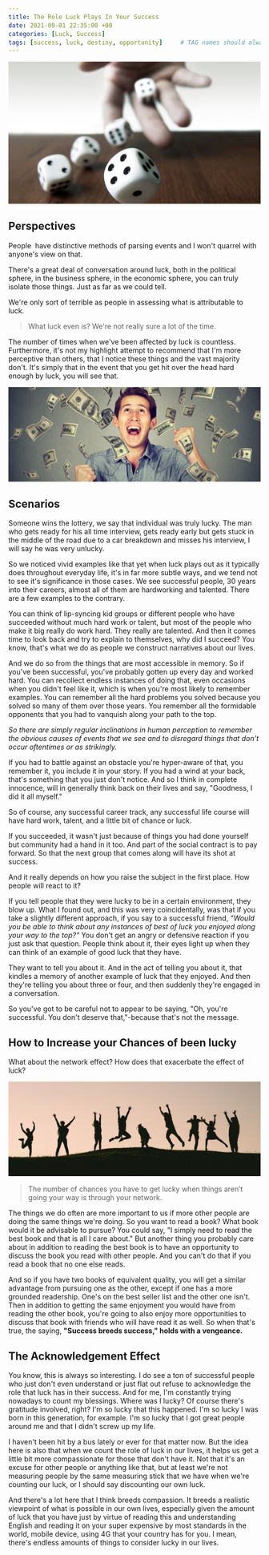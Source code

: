 ```yaml
---
title: The Role Luck Plays In Your Success
date: 2021-09-01 22:35:00 +00
categories: [Luck, Success]
tags: [success, luck, destiny, opportunity]     # TAG names should always be lowercase
---
```


![luck](/assets/img/luck.jpg)

## Perspectives

People  have distinctive methods of parsing events and I won't quarrel with anyone's view on that.

There's a great deal of conversation around luck, both in the political sphere, in the business sphere, in the economic sphere, you can truly isolate those things. Just as far as we could tell.

We're only sort of terrible as people in assessing what is attributable to luck.

> What luck even is? We're not really sure a lot of the time.

The number of times when we've been affected by luck is countless. Furthermore, it's not my highlight attempt to recommend that I'm more perceptive than others, that I notice these things and the vast majority don't. It's simply that in the event that you get hit over the head hard enough by luck, you will see that.

![lottery](/assets/img/lottery.jpg)
## Scenarios

Someone wins the lottery, we say that individual was truly lucky.
The man who gets ready for his all time interview, gets ready early but gets stuck in the middle of the road due to a car breakdown and misses his interview, I will say he was very unlucky.

So we noticed vivid examples like that yet when luck plays out as it typically does throughout everyday life, it's in far more subtle ways, and we tend not to see it's significance in those cases. We see successful people, 30 years into their careers, almost all of them are hardworking and talented. There are a few examples to the contrary.

You can think of lip-syncing kid groups or different people who have succeeded without much hard work or talent, but most of the people who make it big really do work hard. They really are talented. And then it comes time to look back and try to explain to themselves, why did I succeed? You know, that's what we do as people we construct narratives about our lives.

And we do so from the things that are most accessible in memory. So if you've been successful, you've probably gotten up every day and worked hard. You can recollect endless instances of doing that, even occasions when you didn't feel like it, which is when you're most likely to remember examples. You can remember all the hard problems you solved because you solved so many of them over those years. You remember all the formidable opponents that you had to vanquish along your path to the top.

*So there are simply regular inclinations in human perception to remember the obvious causes of events that we see and to disregard things that don't occur oftentimes or as strikingly.*

If you had to battle against an obstacle you're hyper-aware of that, you remember it, you include it in your story. If you had a wind at your back, that's something that you just don't notice. And so I think in complete innocence, will in generally think back on their lives and say, "Goodness, I did it all myself."

So of course, any successful career track, any successful life course will have hard work, talent, and a little bit of chance or luck.

If you succeeded, it wasn't just because of things you had done yourself but community had a hand in it too. And part of the social contract is to pay forward. So that the next group that comes along will have its shot at success.

And it really depends on how you raise the subject in the first place. How people will react to it?

If you tell people that they were lucky to be in a certain environment, they blow up. What I found out, and this was very coincidentally, was that if you take a slightly different approach, if you say to a successful friend, *"Would you be able to think about any instances of best of luck you enjoyed along your way to the top?"* You don't get an angry or defensive reaction if you just ask that question. People think about it, their eyes light up when they can think of an example of good luck that they have. 

They want to tell you about it. And in the act of telling you about it, that kindles a memory of another example of luck that they enjoyed. And then they're telling you about three or four, and then suddenly they're engaged in a conversation. 

So you've got to be careful not to appear to be saying, "Oh, you're successful. You don't deserve that,"-because that's not the message.

## How  to Increase your Chances of been lucky

What about the network effect? How does that exacerbate the effect of luck?

![people](/assets/img/people.jpg)

> The number of chances you have to get lucky when things aren’t going your way is through your network.

The things we do often are more important to us if more other people are doing the same things we're doing. So you want to read a book? What book would it be advisable to pursue? You could say, "I simply need to read the best book and that is all I care about." But another thing you probably care about in addition to reading the best book is to have an opportunity to discuss the book you read with other people. And you can't do that if you read a book that no one else reads. 

And so if you have two books of equivalent quality, you will get a similar advantage from pursuing one as the other, except if one has a more grounded readership. One's on the best seller list and the other one isn't. Then in addition to getting the same enjoyment you would have from reading the other book, you're going to also enjoy more opportunities to discuss that book with friends who will have read it as well. So when that's true, the saying, **"Success breeds success," holds with a vengeance.**

## The Acknowledgement Effect

You know, this is always so interesting. I do see a ton of successful people who just don't even understand or just flat out refuse to acknowledge the role that luck has in their success. And for me, I'm constantly trying nowadays to count my blessings. Where was I lucky? Of course there's gratitude involved, right? I'm so lucky that this happened. I'm so lucky I was born in this generation, for example. I'm so lucky that I got great people around me and that I didn't screw up my life. 

I haven't been hit by a bus lately or ever for that matter now. But the idea here is also that when we count the role of luck in our lives, it helps us get a little bit more compassionate for those that don't have it. Not that it's an excuse for other people or anything like that, but at least we're not measuring people by the same measuring stick that we have when we're counting our luck, or I should say discounting our own luck.

And there's a lot here that I think breeds compassion. It breeds a realistic viewpoint of what is possible in our own lives, especially given the amount of luck that you have just by virtue of reading this and understanding English and reading it on your super expensive by most standards in the world, mobile device, using 4G that your country has for you. I mean, there's endless amounts of things to consider lucky in our lives.
